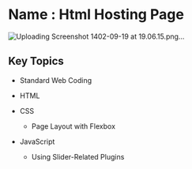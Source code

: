 # Name : Html Hosting Page 

![Uploading Screenshot 1402-09-19 at 19.06.15.png…]()



## Key Topics

* Standard Web Coding
  
* HTML
  
* CSS
  * Page Layout with Flexbox
 
* JavaScript
  * Using Slider-Related Plugins

